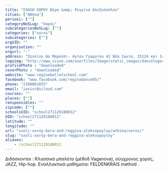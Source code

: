 ```yaml
---
title: "ΣΧΟΛΗ ΧΟΡΟΥ Βέρα &amp; Ρεγγίνα Αλεξοπούλου"
cities: ["Αθήνα"]
perioxi: [""]
categoryNoSLug: "Χορός"
subcategoriesNoSLug: [""]
categories: ["xoros"]
subcategories: [""]
orgUID: ""
organisation: ""
orgurl: "-"
address: "Σουλίου 6α Μαρούσι- Αγίου Γεωργίου 42 Νέα Ιωνία, 15124 και 14234 Athens, Greece"
logoimg: "http://www.sisxe.com/userfiles/Image/static_images/dancelogos/JPG%20LOGO%20REGINA.jpg"
profilePhoto : "downloaded"
coverPhoto : "downloaded"
website: "www.reginaballetschool.com"
facebook: "www.facebook.com/reginadance85/"
phone: "2108061655"
email: "iasisr@icloud.com"
courses: ""
places: [""]
rensponsibles: ""
zipcode: [""]
schoolsUID: "school271120180012"
UID: "school271120180012"
latitude: ""
longitude: ""
url: "sxoli-xoroy-bera-and-reggina-aleksopoyloy/athina/xoros/"
slug: "sxoli-xoroy-bera-and-reggina-aleksopoyloy"
aliases:
    - /school271120180012
---
```



Διδάσκονται : Κλασσικό μπαλέτο (μέθοδ Vaganova), σύγχρονος χορός, JAZZ, Hip-hop. Εναλλακτικά μαθήματα: FELDENKRAIS method .

